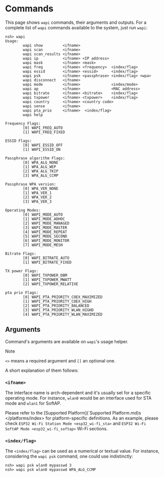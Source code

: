 # Commands

This page shows `wapi` commands, their arguments and outputs. For a
complete list of `wapi` commands available to the system, just run
`wapi`:

    nsh> wapi
    Usage:
            wapi show         <ifname>
            wapi scan         <ifname>
            wapi scan_results <ifname>
            wapi ip           <ifname> <IP address>
            wapi mask         <ifname> <mask>
            wapi freq         <ifname> <frequency>  <index/flag>
            wapi essid        <ifname> <essid>      <index/flag>
            wapi psk          <ifname> <passphrase> <index/flag> <wpa>
            wapi disconnect   <ifname>
            wapi mode         <ifname>              <index/mode>
            wapi ap           <ifname>              <MAC address>
            wapi bitrate      <ifname> <bitrate>    <index/flag>
            wapi txpower      <ifname> <txpower>    <index/flag>
            wapi country      <ifname> <country code>
            wapi sense        <ifname>
            wapi pta_prio     <ifname>  <index/flag>
            wapi help
    
    Frequency Flags:
            [0] WAPI_FREQ_AUTO
            [1] WAPI_FREQ_FIXED
    
    ESSID Flags:
            [0] WAPI_ESSID_OFF
            [1] WAPI_ESSID_ON
    
    Passphrase algorithm Flags:
            [0] WPA_ALG_NONE
            [1] WPA_ALG_WEP
            [2] WPA_ALG_TKIP
            [3] WPA_ALG_CCMP
    
    Passphrase WPA version:
            [0] WPA_VER_NONE
            [1] WPA_VER_1
            [2] WPA_VER_2
            [3] WPA_VER_3
    
    Operating Modes:
            [0] WAPI_MODE_AUTO
            [1] WAPI_MODE_ADHOC
            [2] WAPI_MODE_MANAGED
            [3] WAPI_MODE_MASTER
            [4] WAPI_MODE_REPEAT
            [5] WAPI_MODE_SECOND
            [6] WAPI_MODE_MONITOR
            [7] WAPI_MODE_MESH
    
    Bitrate Flags:
            [0] WAPI_BITRATE_AUTO
            [1] WAPI_BITRATE_FIXED
    
    TX power Flags:
            [0] WAPI_TXPOWER_DBM
            [1] WAPI_TXPOWER_MWATT
            [2] WAPI_TXPOWER_RELATIVE
    
    pta prio Flags:
            [0] WAPI_PTA_PRIORITY_COEX_MAXIMIZED
            [1] WAPI_PTA_PRIORITY_COEX_HIGH
            [2] WAPI_PTA_PRIORITY_BALANCED
            [3] WAPI_PTA_PRIORITY_WLAN_HIGHD
            [4] WAPI_PTA_PRIORITY_WLAN_MAXIMIZED

## Arguments

Command's arguments are available on `wapi`'s usage helper.

<div class="note">

<div class="title">

Note

</div>

`<>` means a required argument and `[]` an optional one.

</div>

A short explanation of them follows:

### `<ifname>`

The interface name is arch-dependent and it's usually set for a specific
operating mode. For instance, `wlan0` would be an interface used for STA
mode and `wlan1` for SoftAP.

Please refer to the \[<span class="title-ref">Supported
Platform\](\`Supported Platform.md)s \</platforms/index\></span> for
platform-specific definitions. As an example, please check `ESP32 Wi-Fi
Station Mode <esp32_wi-fi_sta>` and `ESP32 Wi-Fi SoftAP Mode
<esp32_wi-fi_softap>` Wi-Fi sections.

### `<index/flag>`

The `<index/flag>` can be used as a numerical or textual value. For
instance, considering the `wapi psk` command, one could use
indistinctly:

    nsh> wapi psk wlan0 mypasswd 3
    nsh> wapi psk wlan0 mypasswd WPA_ALG_CCMP
